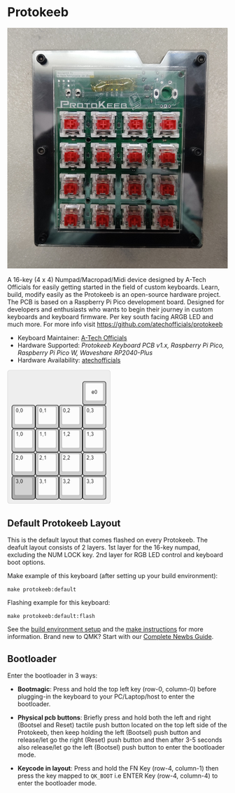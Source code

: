 # Protokeeb

![Protokeeb](https://github.com/atechofficials/protokeeb/blob/master/Images/Assembly/Protokeeb_AS_41.jpg)

A 16-key (4 x 4) Numpad/Macropad/Midi device designed by A-Tech Officials for easily getting started in the field of custom keyboards.
Learn, build, modify easily as the Protokeeb is an open-source hardware project.
The PCB is based on a Raspberry Pi Pico development board.
Designed for developers and enthusiasts who wants to begin their journey in custom keyboards and keyboard firmware.
Per key south facing ARGB LED and much more.
For more info visit https://github.com/atechofficials/protokeeb

-   Keyboard Maintainer: [A-Tech Officials](https://github.com/atechofficials)
-   Hardware Supported: _Protokeeb Keyboard PCB v1.x, Raspberry Pi Pico, Raspberry Pi Pico W, Waveshare RP2040-Plus_
-   Hardware Availability: [atechofficials](https://atechofficials.com/protokeeb)

![Protokeeb Layout Image](https://github.com/atechofficials/protokeeb/blob/master/Images/KB_Images/protokeeb_via_layout.png)

## Default Protokeeb Layout

This is the default layout that comes flashed on every Protokeeb.
The deafult layout consists of 2 layers.
1st layer for the 16-key numpad, excluding the NUM LOCK key.
2nd layer for RGB LED control and keyboard boot options.

Make example of this keyboard (after setting up your build environment):

    make protokeeb:default

Flashing example for this keyboard:

    make protokeeb:default:flash

See the [build environment setup](https://docs.qmk.fm/#/getting_started_build_tools) and the [make instructions](https://docs.qmk.fm/#/getting_started_make_guide) for more information. Brand new to QMK? Start with our [Complete Newbs Guide](https://docs.qmk.fm/#/newbs).

## Bootloader

Enter the bootloader in 3 ways:

-   **Bootmagic**: Press and hold the top left key (row-0, column-0) before plugging-in the keyboard to your PC/Laptop/host to enter the bootloader.

-   **Physical pcb buttons**: Briefly press and hold both the left and right (Bootsel and Reset) tactile push button located on the top left side of the Protokeeb, then keep holding the left (Bootsel) push button and release/let go the right (Reset) push button and then after 3-5 seconds also release/let go the left (Bootsel) push button to enter the bootloader mode.

-   **Keycode in layout**: Press and hold the FN Key (row-4, column-1) then press the key mapped to `QK_BOOT` i.e ENTER Key (row-4, column-4) to enter the bootloader mode.
